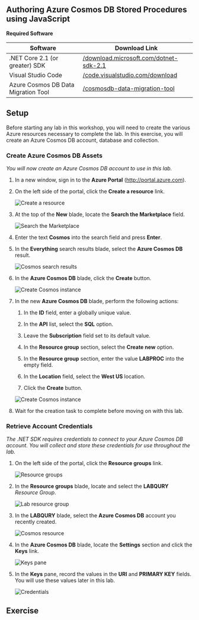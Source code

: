 ## Authoring Azure Cosmos DB Stored Procedures using JavaScript 

**Required Software**

| Software | Download Link |
| --- | --- |
| .NET Core 2.1 (or greater) SDK | [/download.microsoft.com/dotnet-sdk-2.1](https://download.microsoft.com/download/E/2/6/E266C257-F7AF-4E79-8EA2-DF26031C84E2/dotnet-sdk-2.1.103-win-gs-x64.exe)
| Visual Studio Code | [/code.visualstudio.com/download](https://go.microsoft.com/fwlink/?Linkid=852157) |
| Azure Cosmos DB Data Migration Tool | [/cosmosdb-data-migration-tool](../files/cosmosdt.zip) |

## Setup

Before starting any lab in this workshop, you will need to create the various Azure resources necessary to complete the lab. In this exercise, you will create an Azure Cosmos DB account, database and collection.

### Create Azure Cosmos DB Assets

*You will now create an Azure Cosmos DB account to use in this lab.*

1. In a new window, sign in to the **Azure Portal** (<http://portal.azure.com>).

1. On the left side of the portal, click the **Create a resource** link.

    ![Create a resource](../media/02-create_a_resource.png)

1. At the top of the **New** blade, locate the **Search the Marketplace** field.

    ![Search the Marketplace](../media/02-search_the_marketplace.png)

1. Enter the text **Cosmos** into the search field and press **Enter**.

1. In the **Everything** search results blade, select the **Azure Cosmos DB** result.

    ![Cosmos search results](../media/02-cosmos_search_result.png)

1. In the **Azure Cosmos DB** blade, click the **Create** button.

    ![Create Cosmos instance](../media/02-create_cosmos.png)

1. In the new **Azure Cosmos DB** blade, perform the following actions:

    1. In the **ID** field, enter a globally unique value.

    1. In the **API** list, select the **SQL** option.

    1. Leave the **Subscription** field set to its default value.

    1. In the **Resource group** section, select the **Create new** option.

    1. In the **Resource group** section, enter the value **LABPROC**  into the empty field.

    1. In the **Location** field, select the **West US** location.

    1. Click the **Create** button.

    ![Create Cosmos instance](../media/02-create_cosmos_settings.png)

1. Wait for the creation task to complete before moving on with this lab.  

### Retrieve Account Credentials

*The .NET SDK requires credentials to connect to your Azure Cosmos DB account. You will collect and store these credentials for use throughout the lab.*

1. On the left side of the portal, click the **Resource groups** link.

    ![Resource groups](../media/02-resource_groups.png)

1. In the **Resource groups** blade, locate and select the **LABQURY** *Resource Group*.

    ![Lab resource group](../media/02-lab_resource_group.png)

1. In the **LABQURY** blade, select the **Azure Cosmos DB** account you recently created.

    ![Cosmos resource](../media/02-cosmos_resource.png)

1. In the **Azure Cosmos DB** blade, locate the **Settings** section and click the **Keys** link.

    ![Keys pane](../media/02-keys_pane.png)

1. In the **Keys** pane, record the values in the **URI** and **PRIMARY KEY** fields. You will use these values later in this lab.

    ![Credentials](../media/02-credentials.png)

## Exercise
